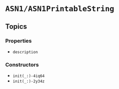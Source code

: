 # ``ASN1/ASN1PrintableString``

## Topics

### Properties

- ``description``

### Constructors

- ``init(_:)-4iq64``
- ``init(_:)-2y34z``


